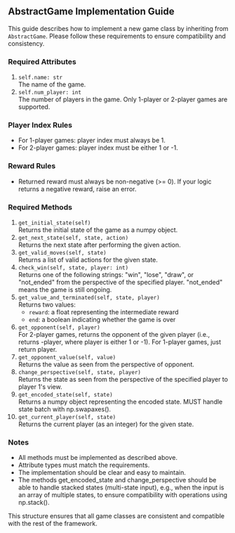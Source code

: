 ## AbstractGame Implementation Guide
This guide describes how to implement a new game class by inheriting from `AbstractGame`. Please follow these requirements to ensure compatibility and consistency.
### Required Attributes
1. `self.name: str`  
	The name of the game.
2. `self.num_player: int`  
	The number of players in the game. Only 1-player or 2-player games are supported.

### Player Index Rules
- For 1-player games: player index must always be 1.
- For 2-player games: player index must be either 1 or -1.

### Reward Rules
- Returned reward must always be non-negative (>= 0). If your logic returns a negative reward, raise an error.
### Required Methods
1. `get_initial_state(self)`  
	Returns the initial state of the game as a numpy object.
2. `get_next_state(self, state, action)`  
	Returns the next state after performing the given action.
2. `get_valid_moves(self, state)`  
	Returns a list of valid actions for the given state.
3. `check_win(self, state, player: int)`  
	Returns one of the following strings: "win", "lose", "draw", or "not_ended" from the perspective of the specified player. "not_ended" means the game is still ongoing.
4. `get_value_and_terminated(self, state, player)`  
	Returns two values:
	- `reward`: a float representing the intermediate reward
	- `end`: a boolean indicating whether the game is over
5. `get_opponent(self, player)`  
	For 2-player games, returns the opponent of the given player (i.e., returns -player, where player is either 1 or -1).
    For 1-player games, just return player.
6. `get_opponent_value(self, value)`  
	Returns the value as seen from the perspective of opponent.
7. `change_perspective(self, state, player)`  
	Returns the state as seen from the perspective of the specified player to player 1's view.
8. `get_encoded_state(self, state)`  
	Returns a numpy object representing the encoded state. MUST handle state batch with np.swapaxes().
9. `get_current_player(self, state)`  
	Returns the current player (as an integer) for the given state.
### Notes
- All methods must be implemented as described above.
- Attribute types must match the requirements.
- The implementation should be clear and easy to maintain.
- The methods get_encoded_state and change_perspective should be able to handle stacked states (multi-state input), e.g., when the input is an array of multiple states, to ensure compatibility with operations using np.stack().

This structure ensures that all game classes are consistent and compatible with the rest of the framework.
